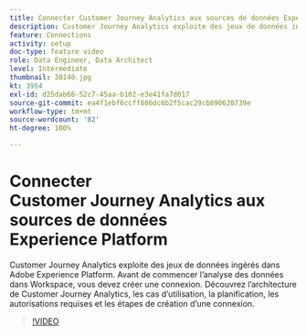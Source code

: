 ```yaml
---
title: Connecter Customer Journey Analytics aux sources de données Experience Platform
description: Customer Journey Analytics exploite des jeux de données ingérés dans Adobe Experience Platform. Avant de commencer l’analyse des données dans Workspace, vous devez créer une connexion.
feature: Connections
activity: setup
doc-type: feature video
role: Data Engineer, Data Architect
level: Intermediate
thumbnail: 30140.jpg
kt: 3954
exl-id: d25dab66-52c7-45aa-b102-e3e41fa7d017
source-git-commit: ea4f1ebf6ccff886dc6b2f5cac29cb890620739e
workflow-type: tm+mt
source-wordcount: '82'
ht-degree: 100%

---
```


# Connecter Customer Journey Analytics aux sources de données Experience Platform

Customer Journey Analytics exploite des jeux de données ingérés dans Adobe Experience Platform. Avant de commencer l’analyse des données dans Workspace, vous devez créer une connexion. Découvrez l’architecture de Customer Journey Analytics, les cas d’utilisation, la planification, les autorisations requises et les étapes de création d’une connexion.

>[!VIDEO](https://video.tv.adobe.com/v/33585/?quality=12&learn=on&captions=fre_fr)
